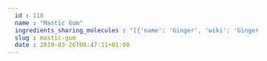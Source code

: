 ```yaml
---
  id : 118
  name : "Mastic Gum"
  ingredients_sharing_molecules : "[{'name': 'Ginger', 'wiki': 'Ginger', 'id': 333, 'category': 'Spice', 'common_molecules': [6560, 10582, 1549025, 111037, 8163, 6654, 7460, 61130, 11468, 31283, 13187, 454, 107217, 643820, 10976, 170833, 8419, 6321405, 14896, 6989, 5284507, 14529, 31289, 10819, 637776, 9862, 16441]}, {'name': 'Tea', 'wiki': 'Tea', 'id': 310, 'category': 'Plant', 'common_molecules': [6560, 10582, 1549025, 111037, 8163, 6654, 7460, 11468, 31283, 6998, 5367706, 13187, 454, 643820, 19602, 10976, 14896, 6989, 8500, 5284507, 14529, 7799, 31289, 8093, 9862, 16441]}, {'name': 'Cognac Brandy', 'wiki': 'Cognac', 'id': 17, 'category': 'Beverage Alcoholic', 'common_molecules': [6560, 10582, 8163, 11468, 31283, 12366, 13187, 326, 170833, 643820, 10976, 31265, 6321405, 16255, 7795, 8500, 5284507, 14529, 7799, 8093, 16617, 325, 9862, 31289]}, {'name': 'Black Currant', 'wiki': 'Blackcurrant', 'id': 174, 'category': 'Fruit', 'common_molecules': [6560, 5284507, 31265, 1549025, 31289, 111037, 8163, 6654, 7460, 325, 381152, 454, 170833, 643820, 9862, 19602, 61362, 7795, 14529, 14896, 8500]}, {'name': 'Mango', 'wiki': 'Mango', 'id': 190, 'category': 'Fruit', 'common_molecules': [6560, 14529, 31265, 1549025, 7799, 7795, 6654, 7460, 16255, 8294, 14896, 454, 9862, 643820, 19602, 6989, 8500, 31283, 12366, 31289, 61126]}]"
  slug : mastic-gum
  date : 2019-03-26T08:47:11+01:00
---
```



